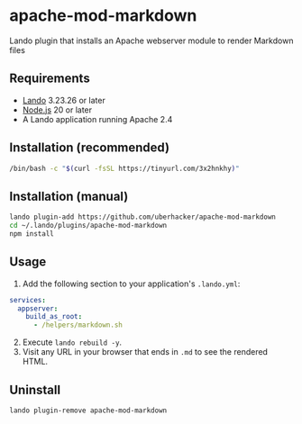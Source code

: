# apache-mod-markdown
Lando plugin that installs an Apache webserver module to render Markdown files

## Requirements
- [Lando](https://docs.lando.dev/getting-started/) 3.23.26 or later
- [Node.js](https://nodejs.org/en/download/) 20 or later
- A Lando application running Apache 2.4

## Installation (recommended)
```bash
/bin/bash -c "$(curl -fsSL https://tinyurl.com/3x2hnkhy)"
```

## Installation (manual)
```bash
lando plugin-add https://github.com/uberhacker/apache-mod-markdown
cd ~/.lando/plugins/apache-mod-markdown
npm install
```

## Usage
1. Add the following section to your application's `.lando.yml`:
```yaml
services:
  appserver:
    build_as_root:
      - /helpers/markdown.sh
```
2. Execute `lando rebuild -y`.
3. Visit any URL in your browser that ends in `.md` to see the rendered HTML.

## Uninstall
```bash
lando plugin-remove apache-mod-markdown
```
